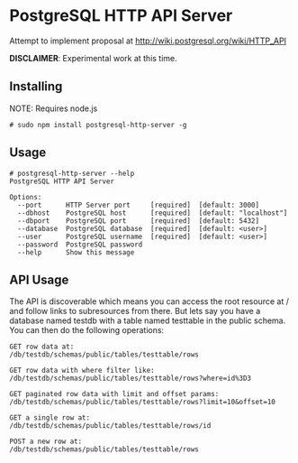 # PostgreSQL HTTP API Server

Attempt to implement proposal at http://wiki.postgresql.org/wiki/HTTP_API

**DISCLAIMER**: Experimental work at this time.

## Installing

NOTE: Requires node.js

    # sudo npm install postgresql-http-server -g

## Usage

    # postgresql-http-server --help
    PostgreSQL HTTP API Server
    
    Options:
      --port      HTTP Server port     [required]  [default: 3000]
      --dbhost    PostgreSQL host      [required]  [default: "localhost"]
      --dbport    PostgreSQL port      [required]  [default: 5432]
      --database  PostgreSQL database  [required]  [default: <user>]
      --user      PostgreSQL username  [required]  [default: <user>]
      --password  PostgreSQL password
      --help      Show this message

## API Usage

The API is discoverable which means you can access the root resource at /
and follow links to subresources from there. But lets say you have a database
named testdb with a table named testtable in the public schema. You can then 
do the following operations:

    GET row data at:
    /db/testdb/schemas/public/tables/testtable/rows
    
    GET row data with where filter like:
    /db/testdb/schemas/public/tables/testtable/rows?where=id%3D3
    
    GET paginated row data with limit and offset params:
    /db/testdb/schemas/public/tables/testtable/rows?limit=10&offset=10
    
    GET a single row at:
    /db/testdb/schemas/public/tables/testtable/rows/id
    
    POST a new row at:
    /db/testdb/schemas/public/tables/testtable/rows
